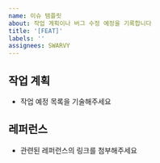 ```yaml
---
name: 이슈 템플릿
about: 작업 계획이나 버그 수정 예정을 기록합니다
title: '[FEAT]'
labels: ''
assignees: SWARVY
---
```


## 작업 계획

- 작업 예정 목록을 기술해주세요

## 레퍼런스

- 관련된 레퍼런스의 링크를 첨부해주세요

